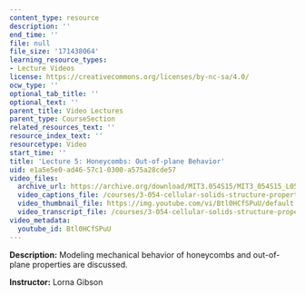 ```yaml
---
content_type: resource
description: ''
end_time: ''
file: null
file_size: '171438064'
learning_resource_types:
- Lecture Videos
license: https://creativecommons.org/licenses/by-nc-sa/4.0/
ocw_type: ''
optional_tab_title: ''
optional_text: ''
parent_title: Video Lectures
parent_type: CourseSection
related_resources_text: ''
resource_index_text: ''
resourcetype: Video
start_time: ''
title: 'Lecture 5: Honeycombs: Out-of-plane Behavior'
uid: e1a5e5e0-ad46-57c1-0300-a575a28cde57
video_files:
  archive_url: https://archive.org/download/MIT3.054S15/MIT3_054S15_L05_300k.mp4
  video_captions_file: /courses/3-054-cellular-solids-structure-properties-and-applications-spring-2015/fa7dec40734b5fa6a7e89c0c805755a1_Btl0HCfSPuU.vtt
  video_thumbnail_file: https://img.youtube.com/vi/Btl0HCfSPuU/default.jpg
  video_transcript_file: /courses/3-054-cellular-solids-structure-properties-and-applications-spring-2015/eb1884f1976853017add992cff84c345_Btl0HCfSPuU.pdf
video_metadata:
  youtube_id: Btl0HCfSPuU
---
```


**Description:** Modeling mechanical behavior of honeycombs and out-of-plane properties are discussed.

**Instructor:** Lorna Gibson

